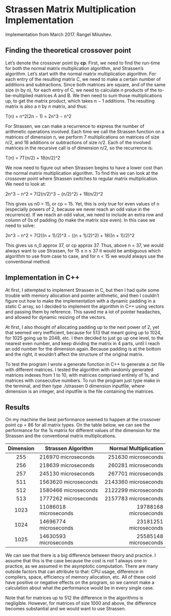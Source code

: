 # Strassen Matrix Multiplication Implementation
Implementation from March 2017. Rangel Milushev.

## Finding the theoretical crossover point

Let’s denote the crossover point by __cp__. First, we need to find the run-time for both the normal matrix multiplication algorithm, and Strassen’s algorithm. Let’s start with the normal matrix multiplication algorithm. For each entry of the resulting matrix C, we need to make a certain number of additions and subtractions. Since both matrices are square, and of the same size (n by n), for each entry of C, we need to calculate n products of the to-be-multiplied matrices A and B. We then need to sum those multiplications up, to get the matrix product, which takes n − 1 additions. The resulting matrix is also a *n* by *n* matrix, and thus:

T(n) = n^2(2n − 1) = 2n^3 − n^2

For Strassen, we can make a recurrence to express the number of arithmetic operations involved. Each time we call the Strassen function on a matrices of dimension n, we perform 7 multiplications on matrices of size n/2, and 18 additions or subtractions of size n/2. Each of the involved matrices in the recursive call is of dimension n/2, so the recurrence is:

T(n) = 7T(n/2) + 18(n/2)^2

We now need to figure out when Strassen begins to have a lower cost than the normal matrix multiplication algorithm. To find this we can look at the crossover point where Strassen switches to regular matrix multiplication. We need to look at:

2n^3 − n^2 = 7(2(n/2)^3 − (n/2)^2) + 18(n/2)^2

This gives us n0 = 15, or cp = 15. Yet, this is only true for even values of n (especially powers of 2, because we never reach an odd value in the recurrence). If we reach an odd value, we need to include an extra row and column of 0s of padding (to make the matrix size even). In this case we need to solve:

2n^3 − n^2 = 7(2((n + 1)/2)^3 − ((n + 1)/2)^2) + 18((n + 1)/2)^2

This gives us n_0 approx 37, or cp approx 37. Thus, above n = 37, we would always want to use Strassen, for 15 ≤ n ≤ 37 it would be ambiguous which algorithm to use from case to case, and for n < 15 we would always use the conventional method.

## Implementation in C++

At first, I attempted to implement Strassen in C, but then I had quite some trouble with memory allocation and pointer arithmetic, and then I couldn’t figure out how to make the implementation with a dynamic padding in a static C array, so I decided to implement the algorithm in C++ using vectors and passing them by reference. This saved me a lot of pointer headaches, and allowed for dynamic resizing of the vectors.

At first, I also thought of allocating padding up to the next power of 2, yet that seemed very inefficient, because for 513 that meant going up to 1024, for 1025 going up to 2048, etc. I then decided to just go up one level, to the nearest even number, and keep dividing the matrix in 4 parts, until I reach an odd number for the dimension again. Because padding is at the bottom and the right, it wouldn’t affect the structure of the original matrix.

To test the program I wrote a generate function in C++ to generate a .txt file with different matrices. I tested the algorithm with randomly generated matrices indexes from 1 to 10, with matrices comprised entirely of 1s, and matrices with consecutive numbers. To run the program just type make in the terminal, and then type ./strassen 0 dimension inputfile, where dimension is an integer, and inputfile is the file containing the matrices.

## Results
On my machine the best performance seemed to happen at the crossover point cp = 86 for all matrix types. On the table below, we can see the performance for the 1s matrix for different values of the dimension for the Strassen and the conventional matrix multiplications.

|  Dimension  | Strassen Algorithm    | Normal Multiplication |
|:-----------:|-----------------------|----------------------:|
| 255         | 216970 microseconds   |   251630 microseconds |
| 256         | 218639 microseconds   |   260281 microseconds |
| 257         | 245130 microseconds   |   267701 microseconds |
| 511         | 1563620 microseconds  |  2143360 microseconds |
| 512         | 1580466 microseconds  |  2122299 microseconds |
| 513         | 1777262 microseconds  |  2157783 microseconds |
| 1023        | 11086018 microseconds | 19788168 microseconds |
| 1024        | 14696774 microseconds | 23181251 microseconds |
| 1025        | 14630593 microseconds | 25585148 microseconds |

We can see that there is a big difference between theory and practice. I assume that this is the case because the cost is not 1 always one in practice, as we assumed in the asymptotic computation. There are many outside factors that can attribute to that: CPU usage, difference in compilers, space, efficiency of memory allocation, etc. All of these cold have positive or negative effects on the program, so we cannot make a calculation about what the performance would be in every single case. 

Note that for matrices up to 512 the difference in the algorithms is negligible. However, for matrices of size 1000 and above, the difference becomes substantial and we would want to use Strassen.
